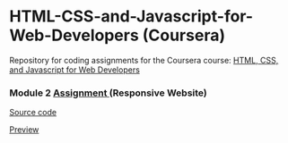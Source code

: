 # HTML-CSS-and-Javascript-for-Web-Developers (Coursera)
<p> Repository for coding assignments for the Coursera course:
<a href="https://www.coursera.org/learn/html-css-javascript-for-web-developers" target="_blank">HTML, CSS, and Javascript for Web Developers</a></p>

<h3>Module 2 <a href="https://github.com/jhu-ep-coursera/fullstack-course4/blob/master/assignments/assignment2/Assignment-2.md" target="_blank"> Assignment </a></b> (Responsive Website) </h3>
<p><a href="https://github.com/txinz97/Coursera_HTML-CSS-and-Javascript-for-Web-Developers/tree/master/module2-solution" target="_blank"> Source code </a></p>
<p><a href="https://github.com/txinz97/Coursera_HTML-CSS-and-Javascript-for-Web-Developers/tree/master/module2-solution#a-mockup-responsive-website-for-a-premium-ice-cream-shop"> Preview </a></p>
